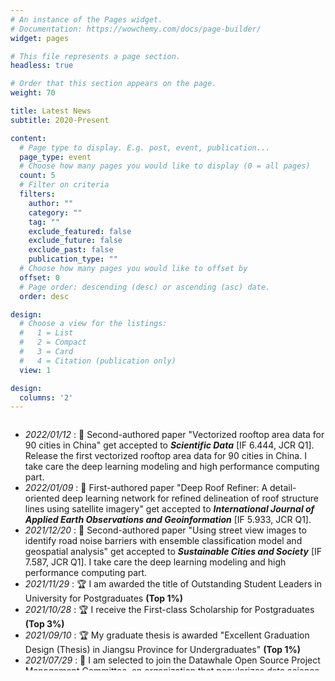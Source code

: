 ```yaml
---
# An instance of the Pages widget.
# Documentation: https://wowchemy.com/docs/page-builder/
widget: pages

# This file represents a page section.
headless: true

# Order that this section appears on the page.
weight: 70

title: Latest News
subtitle: 2020-Present

content:
  # Page type to display. E.g. post, event, publication...
  page_type: event
  # Choose how many pages you would like to display (0 = all pages)
  count: 5
  # Filter on criteria
  filters:
    author: ""
    category: ""
    tag: ""
    exclude_featured: false
    exclude_future: false
    exclude_past: false
    publication_type: ""
  # Choose how many pages you would like to offset by
  offset: 0
  # Page order: descending (desc) or ascending (asc) date.
  order: desc

design:
  # Choose a view for the listings:
  #   1 = List
  #   2 = Compact
  #   3 = Card
  #   4 = Citation (publication only)
  view: 1

design:
  columns: '2'
---
```

<div class="container">
  <div class="row">
    <div class="col-lg-12">
      <div style="height:400px;overflow:scroll">
        <ul>
          <li><em>2022/01/12</em> : 📑 Second-authored paper "Vectorized rooftop area data for 90 cities in China" get accepted to <em><strong>Scientific Data</strong></em> [IF 6.444, JCR Q1]. Release the first vectorized rooftop area data for 90 cities in China. I take care the deep learning modeling and high performance computing part.</li>
          <li><em>2022/01/09</em> : 📑 First-authored paper "Deep Roof Refiner: A detail-oriented deep learning network for refined delineation of roof structure lines using satellite imagery" get accepted to <em><strong>International Journal of Applied Earth Observations and Geoinformation</strong></em> [IF 5.933, JCR Q1].</li>
          <li><em>2021/12/20</em> : 📑 Second-authored paper "Using street view images to identify road noise barriers with ensemble classification model and geospatial analysis" get accepted to <em><strong>Sustainable Cities and Society</strong></em> [IF 7.587, JCR Q1]. I take care the deep learning modeling and high performance computing part.</li>
          <li><em>2021/11/29</em> : 🏆 I am awarded the title of Outstanding Student Leaders in University for Postgraduates <strong>(Top 1%)</strong></li>
          <li><em>2021/10/28</em> : 🏆 I receive the First-class Scholarship for Postgraduates <strong>(Top 3%)</strong></li>
          <li><em>2021/09/10</em> : 🏆 My graduate thesis is awarded "Excellent Graduation Design (Thesis) in Jiangsu Province for Undergraduates" <strong>(Top 1%)</strong></li>
          <li><em>2021/07/29</em> : 🎯 I am selected to join the Datawhale Open Source Project Management Committee, an organization that popularizes data science.</li>
          <li><em>2020/12/27</em> : 🏆 I organize a team to participate in the China Graduate Student Mathematical Modeling Competition and win the second prize <strong>(Top 5%)</strong></li>
          <li><em>2020/11/10</em> : 🏆 My graduate thesis is awarded "Excellent Graduation Thesis of Surveying and Mapping in Jiangsu Province for Undergraduates" <strong>(Top 1%)</strong></li>
          <li><em>2020/10/21</em> : 🏆 I receive the First-class Scholarship for Postgraduates <strong>(Top 3%)</strong></li>
          <li><em>2020/09/16</em> : 🎯 I join OpenGMS lab in NNU as a master student, supervised by Prof. Min Chen.</li>
          <li><em>2020/07/28</em> : 📑 First-authored paper “Identification of urban functional areas by coupling satellite images and taxi GPS trajectories” get accepted to <em><strong>Remote Sensing</strong></em> [IF 4.848, JCR Q2]. </li>
          <li><em>2020/06/14</em> : 🎯 I graduate from Nantong University and give a graduation speech as <strong>a representative of all graduates</strong>.</li>
          <li><em>2020/03/15</em> : 📑 First-authored paper "Cluster-based extraction method of entrances and exits in AOI" get published to <em><strong>Geography and Geo-Information Science</strong></em> [in Chinese, Chinese Core Journals].</li>
        </ul> 
      </div>
    </div>
  </div>
</div>